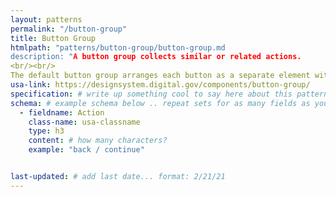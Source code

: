 ```yaml
---
layout: patterns
permalink: "/button-group"
title: Button Group
htmlpath: "patterns/button-group/button-group.md
description: "A button group collects similar or related actions. 
<br/><br/>
The default button group arranges each button as a separate element with a gap between them. On mobile devices, the buttons are arranged vertically."
usa-link: https://designsystem.digital.gov/components/button-group/
specification: # write up something cool to say here about this pattern |
schema: # example schema below .. repeat sets for as many fields as you have
  - fieldname: Action
    class-name: usa-classname
    type: h3
    content: # how many characters?
    example: "back / continue"


last-updated: # add last date... format: 2/21/21
---
```

<!--- if extra information is needed for this pattern, write here in Markdown. -->
<!--- to learn markdown format go to https://docs.github.com/en/github/writing-on-github/basic-writing-and-formatting-syntax -->


